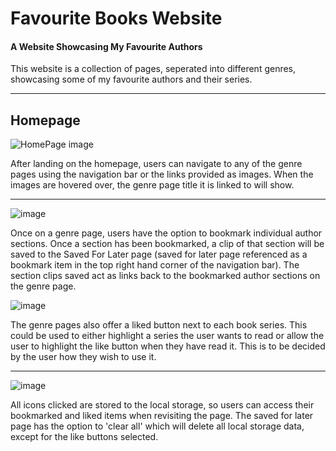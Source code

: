 # Favourite Books Website
#### A Website Showcasing My Favourite Authors
This website is a collection of pages, seperated into different genres, showcasing some of my favourite authors and their series.
___
## Homepage

![HomePage image](https://user-images.githubusercontent.com/121644177/216611462-c1f7d671-1049-4021-8c16-e78851404179.png)

After landing on the homepage, users can navigate to any of the genre pages using the navigation bar or the links provided as images. When the images are hovered over, the genre page title it is linked to will show.

___

![image](https://user-images.githubusercontent.com/121644177/216617055-8d08ba34-2194-4266-a920-b988742dd9a8.png)

Once on a genre page, users have the option to bookmark individual author sections. Once a section has been bookmarked, a clip of that section will be saved to the Saved For Later page (saved for later page referenced as a bookmark item in the top right hand corner of the navigation bar). The section clips saved act as links back to the bookmarked author sections on the genre page.


![image](https://user-images.githubusercontent.com/121644177/216617321-d461d901-ba47-427c-a23b-092b7b641a4d.png)

The genre pages also offer a liked button next to each book series. This could be used to either highlight a series the user wants to read or allow the user to highlight the like button when they have read it. This is to be decided by the user how they wish to use it.

____

![image](https://user-images.githubusercontent.com/121644177/216617589-32afd728-f0d9-4d88-a92f-759ac2948b92.png)

All icons clicked are stored to the local storage, so users can access their bookmarked and liked items when revisiting the page. The saved for later page has the option to 'clear all' which will delete all local storage data, except for the like buttons selected.
